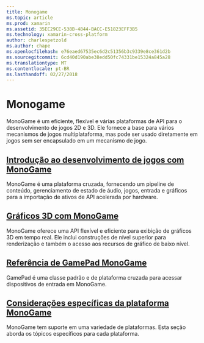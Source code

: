 ```yaml
---
title: Monogame
ms.topic: article
ms.prod: xamarin
ms.assetid: 35EC29CE-538B-4844-BACC-E51823EFF3B5
ms.technology: xamarin-cross-platform
author: charlespetzold
ms.author: chape
ms.openlocfilehash: e76eaed67535ec6d2c51356b3c9339e8ce361d2b
ms.sourcegitcommit: 6cd40d190abe38edd50fc74331be15324a845a28
ms.translationtype: MT
ms.contentlocale: pt-BR
ms.lasthandoff: 02/27/2018
---
```

# <a name="monogame"></a>Monogame

MonoGame é um eficiente, flexível e várias plataformas de API para o desenvolvimento de jogos 2D e 3D. Ele fornece a base para vários mecanismos de jogos multiplataforma, mas pode ser usado diretamente em jogos sem ser encapsulado em um mecanismo de jogo.

## <a name="introduction-to-game-development-with-monogamegraphics-gamesmonogameintroductionindexmd"></a>[Introdução ao desenvolvimento de jogos com MonoGame](~/graphics-games/monogame/introduction/index.md)

MonoGame é uma plataforma cruzada, fornecendo um pipeline de conteúdo, gerenciamento de estado de áudio, jogos, entrada e gráficos para a importação de ativos de API acelerada por hardware.

## <a name="3d-graphics-with-monogamegraphics-gamesmonogame3dindexmd"></a>[Gráficos 3D com MonoGame](~/graphics-games/monogame/3d/index.md)

MonoGame oferece uma API flexível e eficiente para exibição de gráficos 3D em tempo real. Ele inclui construções de nível superior para renderização e também o acesso aos recursos de gráfico de baixo nível.

## <a name="monogame-gamepad-referencegraphics-gamesmonogameinputmd"></a>[Referência de GamePad MonoGame](~/graphics-games/monogame/input.md)

GamePad é uma classe padrão e de plataforma cruzada para acessar dispositivos de entrada em MonoGame.

## <a name="monogame-platform-specific-considerationsgraphics-gamesmonogameplatformsindexmd"></a>[Considerações específicas da plataforma MonoGame](~/graphics-games/monogame/platforms/index.md)

MonoGame tem suporte em uma variedade de plataformas. Esta seção aborda os tópicos específicos para cada plataforma.
